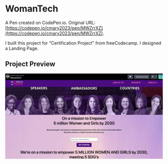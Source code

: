 # WomanTech

A Pen created on CodePen.io. Original URL: [https://codepen.io/cmary2023/pen/MWZrrXZ](https://codepen.io/cmary2023/pen/MWZrrXZ).

I built this project for "Certification Project" from freeCodecamp. 
I  designed a Landing Page.

## Project Preview
![image](https://github.com/cmary2023/landing-page/blob/main/WomanTech%20(04.06.2024%2018_56).png)
